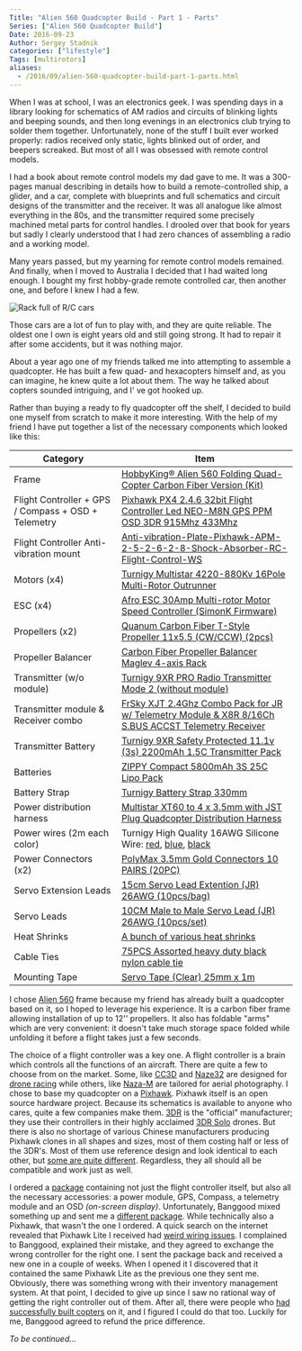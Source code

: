 ```yaml
---
Title: "Alien 560 Quadcopter Build - Part 1 - Parts"
Series: ["Alien 560 Quadcopter Build"]
Date: 2016-09-23
Author: Sergey Stadnik
categories: ["lifestyle"]
Tags: [multirotors]
aliases:
  - /2016/09/alien-560-quadcopter-build-part-1-parts.html
---
```


When I was at school, I was an electronics geek. I was spending days in a library looking for schematics of AM radios and circuits of blinking lights and beeping sounds, and then long evenings in an electronics club trying to solder them together. Unfortunately, none of the stuff I built ever worked properly: radios received only static, lights blinked out of order, and beepers screaked. But most of all I was obsessed with remote control models.
<!-- PELICAN_END_SUMMARY -->
I had a book about remote control models my dad gave to me. It was a 300-pages manual describing in details how to build a remote-controlled ship, a glider, and a car, complete with blueprints and full schematics and circuit designs of the transmitter and the receiver. It was all analogue like almost everything in the 80s, and the transmitter required some precisely machined metal parts for control handles. I drooled over that book for years but sadly I clearly understood that I had zero chances of assembling a radio and a working model.

Many years passed, but my yearning for remote control models remained. And finally, when I moved to Australia I decided that I had waited long enough. I bought my first hobby-grade remote controlled car, then another one, and before I knew I had a few.

![Rack full of R/C cars](/images/rc_cars_rack_large.jpg)

Those cars are a lot of fun to play with, and they are quite reliable. The oldest one I own is eight years old and still going strong. It had to repair it after some accidents, but it was nothing major.

About a year ago one of my friends talked me into attempting to assemble a quadcopter. He has built a few quad- and hexacopters himself and, as you can imagine, he knew quite a lot about them. The way he talked about copters sounded intriguing, and I' ve got hooked up.

Rather than buying a ready to fly quadcopter off the shelf, I decided to build one myself from scratch to make it more interesting. With the help of my friend I have put together a list of the necessary components which looked like this:

Category  | Item
------------- | -------------
Frame  | [HobbyKing® Alien 560 Folding Quad-Copter Carbon Fiber Version (Kit)](http://www.hobbyking.com/hobbyking/store/__60363__HobbyKing_174_Alien_560_Folding_Quad_Copter_Carbon_Fiber_Version_Kit_UK_Warehouse_.html)
Flight Controller + GPS / Compass + OSD + Telemetry  | [Pixhawk PX4 2.4.6 32bit Flight Controller Led NEO-M8N GPS PPM OSD 3DR 915Mhz 433Mhz](http://www.banggood.com/Pixhawk-PX4-2_4_6-Flight-Controller-NEO-M8N-GPS-Radio-Telemetry-PPM-OSD-3DR-p-977597.html)
Flight Controller Anti-vibration mount | [Anti-vibration-Plate-Pixhawk-APM-2-5-2-6-2-8-Shock-Absorber-RC-Flight-Control-WS](http://www.ebay.com.au/itm/Anti-vibration-Plate-Pixhawk-APM-2-5-2-6-2-8-Shock-Absorber-RC-Flight-Control-WS-/381666613231?)
Motors (x4)	| [Turnigy Multistar 4220-880Kv 16Pole Multi-Rotor Outrunner](http://www.hobbyking.com/hobbyking/store/__38455__Turnigy_Multistar_4220_880Kv_16Pole_Multi_Rotor_Outrunner.html)
ESC (x4) | [Afro ESC 30Amp Multi-rotor Motor Speed Controller (SimonK Firmware)](http://www.hobbyking.com/hobbyking/store/uh_viewItem.asp?idProduct=49812)
Propellers (x2) | [Quanum Carbon Fiber T-Style Propeller 11x5.5 (CW/CCW) (2pcs)](http://www.hobbyking.com/hobbyking/store/__66676__Quanum_Carbon_Fiber_T_Style_Propeller_11x5_5_CW_CCW_2pcs_.html)
Propeller Balancer | [Carbon Fiber Propeller Balancer Maglev 4-axis Rack](http://www.ebay.com.au/sch/sis.html?_nkw=Carbon+Fiber+Magnetic+Multi+axis+Rack+Propeller+Balancer+For+Quadcopter+FPV+SN&_itemId=161820733921&_trksid=p2047675.m4099)
Transmitter (w/o module) | [Turnigy 9XR PRO Radio Transmitter Mode 2 (without module)](http://www.hobbyking.com/hobbyking/store/uh_viewItem.asp?idProduct=68660)
Transmitter module & Receiver combo | [FrSky XJT 2.4Ghz Combo Pack for JR w/ Telemetry Module & X8R 8/16Ch S.BUS ACCST Telemetry Receiver](http://www.hobbyking.com/hobbyking/store/__41609__FrSky_XJT_2_4Ghz_Combo_Pack_for_JR_w_Telemetry_Module_X8R_8_16Ch_S_BUS_ACCST_Telemetry_Receiver.html)
Transmitter Battery	| [Turnigy 9XR Safety Protected 11.1v (3s) 2200mAh 1.5C Transmitter Pack](http://www.hobbyking.com/hobbyking/store/__45679__Turnigy_9XR_Safety_Protected_11_1v_3s_2200mAh_1_5C_Transmitter_Pack_AU_Warehouse_.html)
Batteries | [ZIPPY Compact 5800mAh 3S 25C Lipo Pack](http://www.hobbyking.com/hobbyking/store/__33002__ZIPPY_Compact_5800mAh_3S_25C_Lipo_Pack_AU_Warehouse_.html)
Battery Strap | [Turnigy Battery Strap 330mm](http://www.hobbyking.com/hobbyking/store/__30758__Turnigy_Battery_Strap_330mm_AU_Warehouse_.html)
Power distribution harness | [Multistar XT60 to 4 x 3.5mm with JST Plug Quadcopter Distribution Harness](http://www.hobbyking.com/hobbyking/store/__67928__Multistar_XT60_to_4_x_3_5mm_with_JST_Plug_Quadcopter_Distribution_Harness.html)
Power wires (2m each color) | Turnigy High Quality 16AWG Silicone Wire: [red](http://www.hobbyking.com/hobbyking/store/__78197__Turnigy_High_Quality_16AWG_Silicone_Wire_1m_Red_.html), [blue](http://www.hobbyking.com/hobbyking/store/__78199__Turnigy_High_Quality_16AWG_Silicone_Wire_1m_Blue_.html), [black](http://www.hobbyking.com/hobbyking/store/__78196__Turnigy_High_Quality_16AWG_Silicone_Wire_1m_Black_.htm)
Power Connectors (x2) | [PolyMax 3.5mm Gold Connectors 10 PAIRS (20PC)](http://www.hobbyking.com/hobbyking/store/__68__PolyMax_3_5mm_Gold_Connectors_10_PAIRS_20PC_.html)
Servo Extension Leads | [15cm Servo Lead Extention (JR) 26AWG (10pcs/bag)](http://www.hobbyking.com/hobbyking/store/__9697__15cm_Servo_Lead_Extention_JR_26AWG_10pcs_bag_.html)
Servo Leads | [10CM Male to Male Servo Lead (JR) 26AWG (10pcs/set)](http://www.hobbyking.com/hobbyking/store/__61681__10CM_Male_to_Male_Servo_Lead_JR_26AWG_10pcs_set_.html)
Heat Shrinks | [A bunch of various heat shrinks ](http://www.ebay.com.au/itm/328Pcs-Assorted-8-Sizes-Heat-Shrink-Tube-Set-Kit-3mm-4mm-6mm-8mm-10mm-Heatshink-/232056178868?hash=item3607a048b4:g:1KYAAOSw3YNXZLby)
Cable Ties | [75PCS Assorted heavy duty black nylon cable tie](http://www.ebay.com.au/itm/75PCS-ASSORTED-HEAVY-DUTY-BLACK-NYLON-CABLE-TIE-2-5x100mm-3-6x200mm-3-6x300mm-/282098533013?hash=item41ae620295:g:11YAAOSwRJ9XhJYC)
Mounting Tape | [Servo Tape (Clear) 25mm x 1m](http://www.hobbyking.com/hobbyking/store/__55135__Servo_Tape_Clear_25mm_x_1m_AU_Warehouse_.html)


I chose [Alien 560](http://www.hobbyking.com/hobbyking/store/__58206__HobbyKing_174_Alien_560_Folding_Quad_Copter_Carbon_Fiber_Version_Kit_EU_Warehouse_.html) frame because my friend has already built a quadcopter based on it, so I hoped to leverage his experience. It is a carbon fiber frame allowing installation of up to 12'' propellers. It also has foldable "arms" which are very convenient: it doesn't take much storage space folded while unfolding it before a flight takes just a few seconds.

The choice of a flight controller was a key one. A flight controller is a brain which controls all the functions of an aircraft. There are quite a few to choose from on the market. Some, like [CC3D](http://www.dronetrest.com/t/cc3d-flight-controller-guide/830) and [Naze32](http://www.dronetrest.com/t/naze-32-versions-explained-and-what-to-look-out-for/1580) are designed for [drone racing](https://fpvracing.tv/) while others, like [Naza-M](http://www.dji.com/naza-m-v2) are tailored for aerial photography. I chose to base my quadcopter on a [Pixhawk](https://pixhawk.org/). Pixhawk itself is an open source hardware project. Because its schematics is available to anyone who cares, quite a few companies make them. [3DR](https://3dr.com/) is the "official" manufacturer; they use their controllers in their highly acclaimed [3DR Solo](https://3dr.com/solo-drone/) drones. But there is also no shortage of various Chinese manufacturers producing Pixhawk clones in all shapes and sizes, most of them costing half or less of the 3DR's. Most of them use reference design and look identical to each other, but [some are quite different](http://www.hobbyking.com/hobbyking/store/__81874__PixFalcon_Micro_PX4_Autopilot.html). Regardless, they all should all be compatible and work just as well.

I ordered a [package](http://www.banggood.com/Pixhawk-PX4-2_4_6-Flight-Controller-NEO-M8N-GPS-Radio-Telemetry-PPM-OSD-3DR-p-977597.html) containing not just the flight controller itself, but also all the necessary accessories: a power module, GPS, Compass, a telemetry module and an OSD *(on-screen display)*. Unfortunately, Banggood mixed something up and sent me a [different package](http://www.banggood.com/PX4-Pixhawk-Lite-V2_4_6-32bit-Open-Source-Flight-Controller-Combo-with-NEO-M8N-GPS-PPM-PM-p-993850.html). While technically also a Pixhawk, that wasn't the one I ordered. A quick search on the internet revealed that Pixhawk Lite I received had [weird wiring issues](http://www.rcgroups.com/forums/showthread.php?t=2418029). I complained to Banggood, explained their mistake, and they agreed to exchange the wrong controller for the right one. I sent the package back and received a new one in a couple of weeks. When I opened it I discovered that it contained the same Pixhawk Lite as the previous one they sent me. Obviously, there was something wrong with their inventory management system. At that point, I decided to give up since I saw no rational way of getting the right controller out of them. After all, there were people who [had successfully built copters](http://www.rcgroups.com/forums/showthread.php?t=2418029) on it, and I figured I could do that too. Luckily for me, Banggood agreed to refund the price difference.

*To be continued...*

